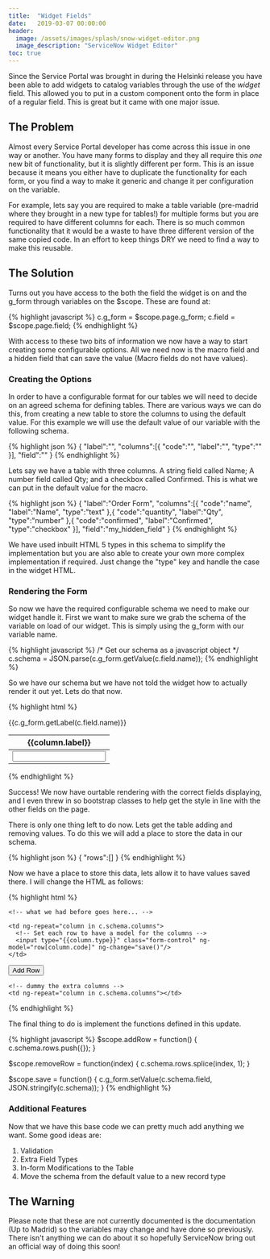 ```yaml
---
title:  "Widget Fields"
date:   2019-03-07 00:00:00
header:
  image: /assets/images/splash/snow-widget-editor.png
  image_description: "ServiceNow Widget Editor"
toc: true
---
```

Since the Service Portal was brought in during the Helsinki release you have been able to add widgets to catalog variables through the use of the *widget* field. This allowed you to put in a custom component onto the form in place of a regular field. This is great but it came with one major issue.

## The Problem

Almost every Service Portal developer has come across this issue in one way or another. You have many forms to display and they all require this *one* new bit of functionality, but it is slightly different per form. This is an issue because it means you either have to duplicate the functionality for each form, or you find a way to make it generic and change it per configuration on the variable.

For example, lets say you are required to make a table variable (pre-madrid where they brought in a new type for tables!) for multiple forms but you are required to have different columns for each. There is so much common functionality that it would be a waste to have three different version of the same copied code. In an effort to keep things DRY we need to find a way to make this reusable.

## The Solution

Turns out you have access to the both the field the widget is on and the g_form through variables on the $scope. These are found at:

{% highlight javascript %}
c.g_form = $scope.page.g_form;
c.field = $scope.page.field;
{% endhighlight %}

With access to these two bits of information we now have a way to start creating some configurable options. All we need now is the macro field and a hidden field that can save the value (Macro fields do not have values).

### Creating the Options

In order to have a configurable format for our tables we will need to decide on an agreed schema for defining tables. There are various ways we can do this, from creating a new table to store the columns to using the default value. For this example we will use the default value of our variable with the following schema.

{% highlight json %}
{
  "label":"<Display Label>",
  "columns":[{
    "code":"<Variable Name for the Column>",
    "label":"<Column Display Name>",
    "type":"<HTML5 Type>"
  }],
  "field":"<Hidden Field to Store Value>"
}
{% endhighlight %}

Lets say we have a table with three columns. A string field called Name; A number field called Qty; and a checkbox called Confirmed. This is what we can put in the default value for the macro.

{% highlight json %}
{
  "label":"Order Form",
  "columns":[{
    "code":"name",
    "label":"Name",
    "type":"text"
  },{
    "code":"quantity",
    "label":"Qty",
    "type":"number"
  },{
    "code":"confirmed",
    "label":"Confirmed",
    "type":"checkbox"
  }],
  "field":"my_hidden_field"
}
{% endhighlight %}

We have used inbuilt HTML 5 types in this schema to simplify the implementation but you are also able to create your own more complex implementation if required. Just change the "type" key and handle the case in the widget HTML.

### Rendering the Form

So now we have the required configurable schema we need to make our widget handle it. First we want to make sure we grab the schema of the variable on load of our widget. This is simply using the g_form with our variable name.

{% highlight javascript %}
/* Get our schema as a javascript object */
c.schema = JSON.parse(c.g_form.getValue(c.field.name));
{% endhighlight %}

So we have our schema but we have not told the widget how to actually render it out yet. Lets do that now.

{% highlight html %}
<div class="panel">
  <div class="panel-heading">{{c.g_form.getLabel(c.field.name)}}</div>
  <table class="table">
    <thead>
      <tr>
        <!-- Display all the headers -->
        <th ng-repeat="column in c.schema.columns">
          {{column.label}}
        </th>
      </tr>
    </thead>
    <tbody>
      <tr>
        <td ng-repeat="column in c.schema.columns">
          <input type="{{column.type}}" class="form-control"/>
        </td>
      </tr>
    </tbody>
  </table>
</div>
{% endhighlight %}

Success! We now have ourtable rendering with the correct fields displaying, and I even threw in so bootstrap classes to help get the style in line with the other fields on the page.

There is only one thing left to do now. Lets get the table adding and removing values. To do this we will add a place to store the data in our schema.

{% highlight json %}
{
  "rows":[]
}
{% endhighlight %}

Now we have a place to store this data, lets allow it to have values saved there. I will change the HTML as follows:

{% highlight html %}
<!-- Table Head updates -->
<thead>
  <tr>
    <!-- Add a column at the start to remove rows -->
    <th></th>

    <!-- what we had before goes here... -->
  </tr>
</thead>


<!-- Table Body Updates -->
<tbody>
  <!-- Render the rows that exist -->
  <tr ng-repeat="row in c.schema.rows track by $index">
    <!-- remove rows -->
    <td><span class="glyphicon glyphicon-trash" ng-click="removeRow($index)"></span></td>

    <td ng-repeat="column in c.schema.columns">
      <!-- Set each row to have a model for the columns -->
      <input type="{{column.type}}" class="form-control" ng-model="row[column.code]" ng-change="save()"/>
    </td>
  </tr>
  <!-- A default row for adding new rows -->
  <tr>
    <td><button class="btn btn-primary" ng-click="addRow()">Add Row</button></td>

    <!-- dummy the extra columns -->
    <td ng-repeat="column in c.schema.columns"></td>
  </tr>
</tbody>
{% endhighlight %}

The final thing to do is implement the functions defined in this update.

{% highlight javascript %}
$scope.addRow = function() {
  c.schema.rows.push({});
}

$scope.removeRow = function(index) {
  c.schema.rows.splice(index, 1);
}

$scope.save = function() {
  c.g_form.setValue(c.schema.field, JSON.stringify(c.schema));
}
{% endhighlight %}

### Additional Features

Now that we have this base code we can pretty much add anything we want. Some good ideas are:

1. Validation
2. Extra Field Types
3. In-form Modifications to the Table
4. Move the schema from the default value to a new record type

## The Warning

Please note that these are not currently documented is the documentation (Up to Madrid) so the variables may change and have done so previously. There isn't anything we can do about it so hopefully ServiceNow bring out an official way of doing this soon!

